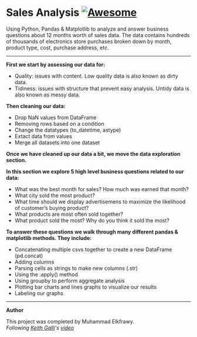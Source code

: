 # Sales Analysis [![Awesome](https://awesome.re/badge.svg)](https://github.com/kfrawee/SalesAnalysis)

Using Python, Pandas &amp; Matplotlib to analyze and answer business questions about 12 months worth of sales data. The data contains hundreds of thousands of electronics store purchases broken down by month, product type, cost, purchase address, etc. 

---
**First we start by assessing our data for:**
- Quality: issues with content. Low quality data is also known as dirty data.
- Tidiness: issues with structure that prevent easy analysis. Untidy data is also known as messy data.

**Then cleaning our data:**
- Drop NaN values from DataFrame
- Removing rows based on a condition
- Change the datatypes (to_datetime, astype)
- Extact data from values 
- Merge all datasets into one dataset

**Once we have cleaned up our data a bit, we move the data exploration section.**

**In this section we explore 5 high level business questions related to our data:**
- What was the best month for sales? How much was earned that month?
- What city sold the most product?
- What time should we display advertisemens to maximize the likelihood of customer’s buying product?
- What products are most often sold together?
- What product sold the most? Why do you think it sold the most?

**To answer these questions we walk through many different pandas & matplotlib methods. They include:**
- Concatenating multiple csvs together to create a new DataFrame (pd.concat)
- Adding columns
- Parsing cells as strings to make new columns (.str)
- Using the .apply() method
- Using groupby to perform aggregate analysis
- Plotting bar charts and lines graphs to visualize our results
- Labeling our graphs

---
**Author**

This project was completed by Muhammad Elkfrawy.<br>
*Following [Keith Galli](https://github.com/KeithGalli/)'s [video](https://www.youtube.com/watch?v=eMOA1pPVUc4)*
